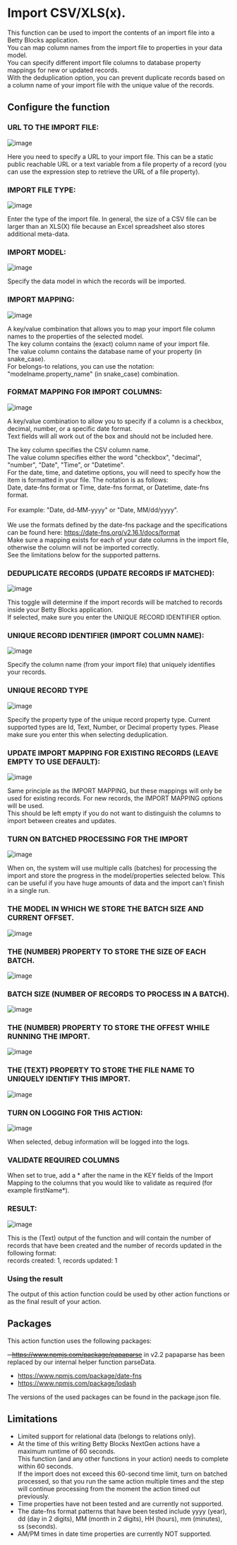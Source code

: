 # Import CSV/XLS(x).

This function can be used to import the contents of an import file into a Betty Blocks application.<br />
You can map column names from the import file to properties in your data model.<br />
You can specify different import file columns to database property mappings for new or updated records.<br />
With the deduplication option, you can prevent duplicate records based on a column name of your import file with the unique value of the records.

## Configure the function

### URL TO THE IMPORT FILE:

![image](https://github.com/Betty-Services/import-csv/assets/96063344/d5bec7e4-b6d0-40dd-b71f-741aecfa9d2c)

Here you need to specify a URL to your import file. This can be a static public reachable URL or a text variable from a file property of a record (you can use the expression step to retrieve the URL of a file property).<br />

### IMPORT FILE TYPE:

![image](https://github.com/Betty-Services/import-csv/assets/96063344/6c460217-c271-409f-bfc3-d33bf1099057)

Enter the type of the import file. In general, the size of a CSV file can be larger than an XLS(X) file because an Excel spreadsheet also stores additional meta-data.

### IMPORT MODEL:

![image](https://user-images.githubusercontent.com/96063344/227200400-48686778-9c22-4d61-970d-0961973887ef.png)

Specify the data model in which the records will be imported.

### IMPORT MAPPING:

![image](https://user-images.githubusercontent.com/96063344/227200534-0323cf3f-ecf7-4f1d-83ab-feaa30cd099b.png)

A key/value combination that allows you to map your import file column names to the properties of the selected model.<br />
The key column contains the (exact) column name of your import file.<br />
The value column contains the database name of your property (in snake_case).<br />
For belongs-to relations, you can use the notation: "modelname.property_name" (in snake_case) combination.<br />

### FORMAT MAPPING FOR IMPORT COLUMNS:

![image](https://github.com/Betty-Services/import-csv/assets/96063344/6fb2273a-5518-4ee2-9cab-cd6e1e421b79)

A key/value combination to allow you to specify if a column is a checkbox, decimal, number, or a specific date format.<br />
Text fields will all work out of the box and should not be included here.<br />

The key column specifies the CSV column name.<br />
The value column specifies either the word "checkbox", "decimal", "number", "Date", "Time", or "Datetime".<br />
For the date, time, and datetime options, you will need to specify how the item is formatted in your file. The notation is as follows:</br>
Date, date-fns format or Time, date-fns format, or Datetime, date-fns format.</br></br>For example: "Date, dd-MM-yyyy" or "Date, MM/dd/yyyy".</br></br>
We use the formats defined by the date-fns package and the specifications can be found here: https://date-fns.org/v2.16.1/docs/format<br />
Make sure a mapping exists for each of your date columns in the import file, otherwise the column will not be imported correctly.<br />
See the limitations below for the supported patterns.

### DEDUPLICATE RECORDS (UPDATE RECORDS IF MATCHED):

![image](https://user-images.githubusercontent.com/96063344/227200721-31d1812b-87aa-4529-9768-ac4441ff872d.png)

This toggle will determine if the import records will be matched to records inside your Betty Blocks application.<br />
If selected, make sure you enter the UNIQUE RECORD IDENTIFIER option.<br />

### UNIQUE RECORD IDENTIFIER (IMPORT COLUMN NAME):

![image](https://user-images.githubusercontent.com/96063344/227200790-0ccb9d8a-6854-479f-a045-f7bb2169cfe9.png)

Specify the column name (from your import file) that uniquely identifies your records.

### UNIQUE RECORD TYPE

![image](https://user-images.githubusercontent.com/96063344/232803057-0051661c-d364-4ce0-bf73-fd93879ba95a.png)

Specify the property type of the unique record property type. Current supported types are Id, Text, Number, or Decimal property types.
Please make sure you enter this when selecting deduplication.

### UPDATE IMPORT MAPPING FOR EXISTING RECORDS (LEAVE EMPTY TO USE DEFAULT):

![image](https://user-images.githubusercontent.com/96063344/227200906-b10a21ac-4ced-48b4-ae49-a3add274cf7f.png)

Same principle as the IMPORT MAPPING, but these mappings will only be used for existing records. For new records, the IMPORT MAPPING options will be used.<br />
This should be left empty if you do not want to distinguish the columns to import between creates and updates.

### TURN ON BATCHED PROCESSING FOR THE IMPORT

![image](https://github.com/Betty-Services/import-csv/assets/96063344/df4c5306-6b29-45c5-b0bd-9f816ea131e6)

When on, the system will use multiple calls (batches) for processing the import and store the progress in the model/properties selected below. This can be useful if you have huge amounts of data and the import can't finish in a single run.

### THE MODEL IN WHICH WE STORE THE BATCH SIZE AND CURRENT OFFSET.

![image](https://github.com/Betty-Services/import-csv/assets/96063344/899683ff-ac4d-4f1b-a95a-e5c00b908f13)

### THE (NUMBER) PROPERTY TO STORE THE SIZE OF EACH BATCH.

![image](https://github.com/Betty-Services/import-csv/assets/96063344/8644c183-b231-4c93-8844-4655f7901cff)

### BATCH SIZE (NUMBER OF RECORDS TO PROCESS IN A BATCH).

![image](https://github.com/Betty-Services/import-csv/assets/96063344/5306af99-5470-4e30-9680-1c9b06d42686)

### THE (NUMBER) PROPERTY TO STORE THE OFFEST WHILE RUNNING THE IMPORT.

![image](https://github.com/Betty-Services/import-csv/assets/96063344/8981da78-50cc-4a70-bc48-1ce8660e501d)

### THE (TEXT) PROPERTY TO STORE THE FILE NAME TO UNIQUELY IDENTIFY THIS IMPORT.

![image](https://github.com/Betty-Services/import-csv/assets/96063344/96096206-de5e-4176-aa70-f47c8ab142c5)

### TURN ON LOGGING FOR THIS ACTION:

![image](https://user-images.githubusercontent.com/96063344/227200968-a8898a64-1ae9-4c19-b84e-9d82456b02eb.png)

When selected, debug information will be logged into the logs.

### VALIDATE REQUIRED COLUMNS

When set to true, add a \* after the name in the KEY fields of the Import Mapping to the columns that you would like to validate as required (for example firstName\*).

### RESULT:

![image](https://user-images.githubusercontent.com/96063344/227201040-034a15b3-c7af-4745-a19b-55a1b5583da9.png)

This is the (Text) output of the function and will contain the number of records that have been created and the number of records updated in the following format:<br />
records created: 1, records updated: 1

### Using the result

The output of this action function could be used by other action functions or as the final result of your action.

## Packages

This action function uses the following packages:

~~- https://www.npmjs.com/package/papaparse~~ in v2.2 papaparse has been replaced by our internal helper function parseData.

- https://www.npmjs.com/package/date-fns
- https://www.npmjs.com/package/lodash

The versions of the used packages can be found in the package.json file.

## Limitations

- Limited support for relational data (belongs to relations only).
- At the time of this writing Betty Blocks NextGen actions have a maximum runtime of 60 seconds.<br />This function (and any other functions in your action) needs to complete within 60 seconds.<br />
  If the import does not exceed this 60-second time limit, turn on batched processed, so that you run the same action multiple times and the step will continue processing from the moment the action timed out previously.
- Time properties have not been tested and are currently not supported.
- The date-fns format patterns that have been tested include yyyy (year), dd (day in 2 digits), MM (month in 2 digits), HH (hours), mm (minutes), ss (seconds).
- AM/PM times in date time properties are currently NOT supported.
